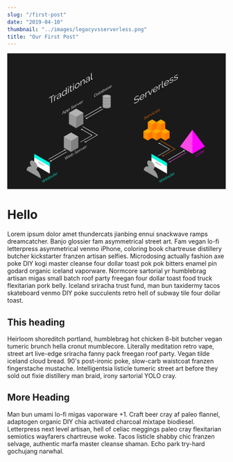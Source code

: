 ```yaml
---
slug: "/first-post"
date: "2019-04-10"
thumbnail: "../images/legacyvsserverless.png"
title: "Our First Post"
---
```


![Iluustration for traditional vs serverless websites](./legacyvsserverless.png)

# Hello

Lorem ipsum dolor amet thundercats jianbing ennui snackwave ramps dreamcatcher. Banjo glossier fam asymmetrical street art. Fam vegan lo-fi letterpress asymmetrical venmo iPhone, coloring book chartreuse distillery butcher kickstarter franzen artisan selfies. Microdosing actually fashion axe poke DIY kogi master cleanse four dollar toast pok pok bitters enamel pin godard organic iceland vaporware. Normcore sartorial yr humblebrag artisan migas small batch roof party freegan four dollar toast food truck flexitarian pork belly. Iceland sriracha trust fund, man bun taxidermy tacos skateboard venmo DIY poke succulents retro hell of subway tile four dollar toast.

## This heading

Heirloom shoreditch portland, humblebrag hot chicken 8-bit butcher vegan tumeric brunch hella cronut mumblecore. Literally meditation retro vape, street art live-edge sriracha fanny pack freegan roof party. Vegan tilde iceland cloud bread. 90's post-ironic poke, slow-carb waistcoat franzen fingerstache mustache. Intelligentsia listicle tumeric street art before they sold out fixie distillery man braid, irony sartorial YOLO cray.

## More Heading

Man bun umami lo-fi migas vaporware +1. Craft beer cray af paleo flannel, adaptogen organic DIY chia activated charcoal mixtape biodiesel. Letterpress next level artisan, hell of celiac meggings paleo cray flexitarian semiotics wayfarers chartreuse woke. Tacos listicle shabby chic franzen selvage, authentic marfa master cleanse shaman. Echo park try-hard gochujang narwhal.
